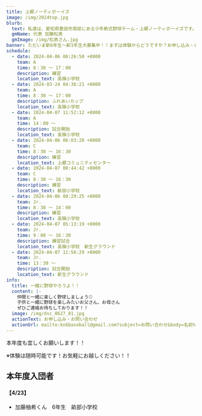 ```yaml
---
title: 上郷ノーティボーイズ
image: /img/2024top.jpg
blurb:
  text: 私達は、愛知県豊田市南部にある少年軟式野球チーム・上郷ノーティボーイズです。野球を愛する少年・少女達の夢を育み、軟式野球を正しく指導し、体力向上と礼儀を養成します。また、親友同士の友情と交歓の場を与え、規則正しい明朗な少年・少女を育成することを目的としています。
  gmName: 代表 加藤松男
  gmImage: /img/松男さん.jpg
banner: ただいま新6年生～新1年生大募集中！！まずは体験からどうですか？お申し込み・お問い合わせはお気軽にどうぞ！！
schedule:
  - date: 2024-04-06 00:26:50 +0000
    team: A
    time: 8：30 ～ 17：00
    description: 練習
    location_text: 高嶺小学校
  - date: 2024-03-24 04:36:21 +0000
    team: A
    time: 8：30 ～ 17：00
    description: ふれあいカップ
    location_text: 高嶺小学校
  - date: 2024-04-07 11:52:12 +0000
    team: A
    time: 14：00 ～
    description: 試合開始
    location_text: 高嶺小学校
  - date: 2024-04-06 06:03:28 +0000
    team: C
    time: 8：30 ～ 16：30
    description: 練習
    location_text: 上郷コミュニティセンター
  - date: 2024-04-07 00:44:42 +0000
    team: C
    time: 8：30 ～ 16：30
    description: 練習
    location_text: 畝部小学校
  - date: 2024-04-06 00:29:25 +0000
    team: Jr.
    time: 8：30 ～ 14：00
    description: 練習
    location_text: 高嶺小学校
  - date: 2024-04-07 05:13:19 +0000
    team: Jr.
    time: 9：00 ～ 16：30
    description: 練習試合
    location_text: 高嶺小学校　新生グラウンド
  - date: 2024-04-07 11:56:29 +0000
    team: Jr.
    time: 13：30 ～
    description: 試合開始
    location_text: 新生グラウンド
info:
  title: 一緒に野球やろうよ！！
  content: |-
    仲間と一緒に楽しく野球しましょう⚾
    子供と一緒に野球を楽しみたいお父さん、お母さん
    ぜひご連絡お待ちしております！！
  image: /img/dsc_0627_01.jpg
  actionText: お申し込み・お問い合わせ
  actionUrl: mailto:knbbaseball@gmail.com?subject=お問い合わせ&body=名前%20%3A%0D%0Aふりがな%20%3A%0D%0A電話%20%3A%0D%0A学校名%20%3A%0D%0A学年%20%3A%0D%0Aお問い合せ内容%20%3A（例、体験・見学・入団希望）
---
```

本年度も宜しくお願いします！！


※体験は随時可能です！お気軽にお越しください！！

## 本年度入団者

#### 【4/23】

* 加藤柚希くん　6年生　畝部小学校

